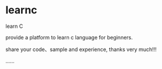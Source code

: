 learnc
======

learn C

provide a platform to learn c language for beginners.

share your code、sample  and experience, thanks very much!!!


......

